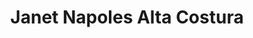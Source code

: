 ---
title: "Janet Napoles Alta Costura"
url: /zapopan/janet-napoles-alta-costura/
shop: Kleidung
---